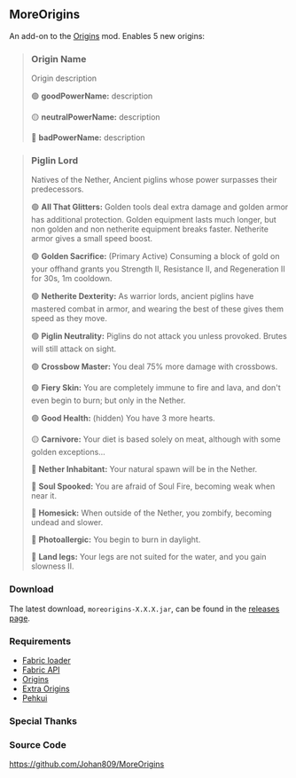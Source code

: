 ## MoreOrigins 

An add-on to the [Origins](https://www.curseforge.com/minecraft/mc-mods/origins) mod. Enables 5 new origins:

> ### Origin Name
>
> Origin description
>
> 🟢 **goodPowerName:** description
>
> 🟡 **neutralPowerName:** description
>
> 🔴 **badPowerName:** description

> ### Piglin Lord
>
> Natives of the Nether, Ancient piglins whose power surpasses their predecessors.
>
> 🟢 **All That Glitters:** Golden tools deal extra damage and golden armor has additional protection. Golden equipment lasts much longer, but non golden and non netherite equipment breaks faster. Netherite armor gives a small speed boost.
> 
> 🟢 **Golden Sacrifice:** (Primary Active) Consuming a block of gold on your offhand grants you Strength II, Resistance II, and Regeneration II for 30s, 1m cooldown.
>
> 🟢 **Netherite Dexterity:** As warrior lords, ancient piglins have mastered combat in armor, and wearing the best of these gives them speed as they move. 
> 
> 🟢 **Piglin Neutrality:** Piglins do not attack you unless provoked. Brutes will still attack on sight.
> 
> 🟢 **Crossbow Master:** You deal 75% more damage with crossbows.
> 
> 🟢 **Fiery Skin:** You are completely immune to fire and lava, and don't even begin to burn; but only in the Nether.
> 
> 🟢 **Good Health:** (hidden) You have 3 more hearts.
> 
> 🟡 **Carnivore:** Your diet is based solely on meat, although with some golden exceptions...
>
> 🔴 **Nether Inhabitant:** Your natural spawn will be in the Nether.
> 
> 🔴 **Soul Spooked:** You are afraid of Soul Fire, becoming weak when near it.
> 
> 🔴 **Homesick:** When outside of the Nether, you zombify, becoming undead and slower.
> 
> 🔴 **Photoallergic:** You begin to burn in daylight.
> 
> 🔴 **Land legs:** Your legs are not suited for the water, and you gain slowness II.
> 

### Download

The latest download, `moreorigins-X.X.X.jar`, can be found in the [releases page](https://github.com/Johan809/MoreOrigins/releases).

### Requirements

* [Fabric loader](https://fabricmc.net/)
* [Fabric API](https://www.curseforge.com/minecraft/mc-mods/fabric-api)
* [Origins](https://www.curseforge.com/minecraft/mc-mods/origins)
* [Extra Origins](https://www.curseforge.com/minecraft/mc-mods/extra-origins)
* [Pehkui](https://www.curseforge.com/minecraft/mc-mods/pehkui)

### Special Thanks



### Source Code

https://github.com/Johan809/MoreOrigins
